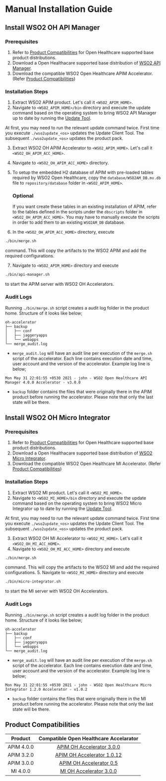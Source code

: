# Manual Installation Guide

## Install WSO2 OH API Manager

### Prerequisites
1. Refer to [Product Compatibilities](#product-compatibilities) for Open Healthcare supported base product distributions.
2. Download a Open Healthacare supported base distribution of [WSO2 API Manager](https://wso2.com/api-management/previous-releases/).
3. Download the compatible WSO2 Open Healthcare APIM Accelerator. (Refer [Product Compatibilities](#product-compatibilities))

### Installation Steps
1. Extract WSO2 APIM product. Let's call it `<WSO2_APIM_HOME>`.
2. Navigate to `<WSO2_APIM_HOME>/bin` directory and execute the update command based on the operating system to bring WSO2 API Manager up to date by running the [Update Tool](https://updates.docs.wso2.com/en/latest/updates/update-tool/). 

At first, you may need to run the relevant update command twice. First time you execute `./wso2update_<os>` updates the Update Client Tool. The subsequent `./wso2update_<os>` updates the product pack.

3. Extract WSO2 OH APIM Accelerator to `<WSO2_APIM_HOME>`. Let's call it `<WSO2_OH_APIM_ACC_HOME>`.
4. Navigate to `<WSO2_OH_APIM_ACC_HOME>` directory.
5. To setup the embedded H2 database of APIM with pre-loaded tables required by WSO2 Open Healthcare, copy the `database/WSO2AM_DB.mv.db` file to `repository/database` folder in `<WSO2_APIM_HOME>`.

    ### Optional
    If you want create these tables in an existing installation of APIM, refer to the tables defined in the scripts under the `dbscripts` folder in `<WSO2_OH_APIM_ACC_HOME>`. You may have to manually execute the scripts in order to add them to an existing `WSO2AM_DB` database.

6. In the `<WSO2_OH_APIM_ACC_HOME>` directory, execute 
```sh
./bin/merge.sh
``` 
command. This will copy the artifacts to the WSO2 APIM and add the required configurations.

7. Navigate to `<WSO2_APIM_HOME>` directory and execute 
```sh
./bin/api-manager.sh
```
to start the APIM server with WSO2 OH Accelerators.

### Audit Logs
Running `./bin/merge.sh` script creates a audit log folder in the product home. Structure of it looks like below;


```
oh-accelerator
├── backup
│   ├── conf
│   ├── jaggeryapps
│   └── webapps
└── merge_audit.log

```

- `merge_audit.log` will have an audit line per execution of the `merge.sh` script of the accelerator. Each line contains execution date and time, user account and the version of the accelerator. Example log line is below;
```buttonless
Mon May 31 22:01:55 +0530 2021 - john - WSO2 Open Healthcare API Manager 4.0.0 Accelerator - v3.0.0
```
- `backup` folder contains the files that were originally there in the APIM product before running the accelerator. Please note that only the last state will be there. 

## Install WSO2 OH Micro Integrator

### Prerequisites
1. Refer to [Product Compatibilities](#product-compatibilities) for Open Healthcare supported base product distributions.
2. Download a Open Healthacare supported base distribution of [WSO2 Micro Integrator](https://wso2.com/api-management/previous-releases/).
3. Download the compatible WSO2 Open Healthcare MI Accelerator. (Refer [Product Compatibilities](#product-compatibilities))

### Installation Steps
1. Extract WSO2 MI product. Let's call it `<WSO2_MI_HOME>`.
2. Navigate to `<WSO2_MI_HOME>/bin` directory and execute the update command based on the operating system to bring WSO2 Micro Integrator up to date by running the [Update Tool](https://updates.docs.wso2.com/en/latest/updates/update-tool/). 

At first, you may need to run the relevant update command twice. First time you execute `./wso2update_<os>` updates the Update Client Tool. The subsequent `./wso2update_<os>` updates the product pack.

3. Extract WSO2 OH MI Accelerator to `<WSO2_MI_HOME>`. Let's call it `<WSO2_OH_MI_ACC_HOME>`.
4. Navigate to `<WSO2_OH_MI_ACC_HOME>` directory and execute 
```sh
./bin/merge.sh
``` 
command. This will copy the artifacts to the WSO2 MI and add the required configurations.
5. Navigate to `<WSO2_MI_HOME>` directory and execute 
```sh
./bin/micro-integrator.sh
```
to start the MI server with WSO2 OH Accelerators.

### Audit Logs
Running `./bin/merge.sh` script creates a audit log folder in the product home. Structure of it looks like below;


```
oh-accelerator
├── backup
│   ├── conf
│   ├── jaggeryapps
│   └── webapps
└── merge_audit.log

```

- `merge_audit.log` will have an audit line per execution of the `merge.sh` script of the accelerator. Each line contains execution date and time, user account and the version of the accelerator. Example log line is below;
```buttonless
Mon May 31 22:01:55 +0530 2021 - john - WSO2 Open Healthcare Micro Integrator 1.2.0 Accelerator - v1.0.2
```
- `backup` folder contains the files that were originally there in the MI product before running the accelerator. Please note that only the last state will be there.  

## Product Compatibilities

| Product          | Compatible Open Healthcare Accelarator  |
|---------------------------|-----------------------------------------|
|<center>APIM 4.0.0</center>|<center>[APIM OH Accelerator 3.0.0](https://github.com/wso2-enterprise/open-healthcare-apim/releases/download/v3.0.0/wso2oh-apim-accelerator-3.0.0.zip)</center>                           |
|<center>APIM 3.2.0</center>|<center>[APIM OH Accelerator 1.0.12](https://github.com/wso2-enterprise/open-healthcare-apim/releases/download/v1.0.12/wso2oh-apim-accelerator-1.0.12.zip)</center>                          |
|<center>APIM 3.0.0</center>|<center>[APIM OH Accelerator 0.5](https://github.com/wso2-enterprise/open-healthcare-apim/releases/download/v0.5.0/wso2oh-apim-accelerator-0.5.0.zip)</center>                           |
|<center>MI 4.0.0</center>  |<center>[MI OH Accelerator 3.0.0](https://github.com/wso2-enterprise/open-healthcare-integration/releases/download/v3.0.0-alpha/wso2oh-mi-accelerator-3.0.0-alpha.zip)</center>                       |
